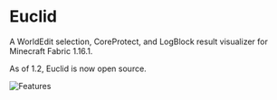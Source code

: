 # Euclid
A WorldEdit selection, CoreProtect, and LogBlock result visualizer for Minecraft Fabric 1.16.1.

As of 1.2, Euclid is now open source.

![Features](https://i.imgur.com/KvNCmN3.jpg)
